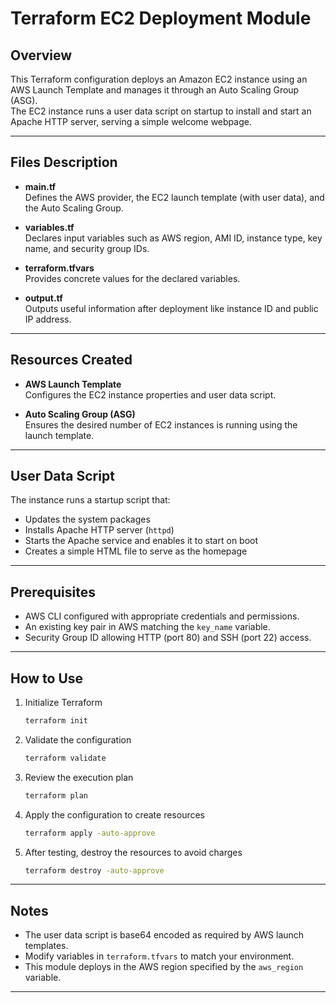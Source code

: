 # Terraform EC2 Deployment Module

## Overview

This Terraform configuration deploys an Amazon EC2 instance using an AWS Launch Template and manages it through an Auto Scaling Group (ASG).  
The EC2 instance runs a user data script on startup to install and start an Apache HTTP server, serving a simple welcome webpage.

---

## Files Description

- **main.tf**  
  Defines the AWS provider, the EC2 launch template (with user data), and the Auto Scaling Group.

- **variables.tf**  
  Declares input variables such as AWS region, AMI ID, instance type, key name, and security group IDs.

- **terraform.tfvars**  
  Provides concrete values for the declared variables.

- **output.tf**  
  Outputs useful information after deployment like instance ID and public IP address.

---

## Resources Created

- **AWS Launch Template**  
  Configures the EC2 instance properties and user data script.

- **Auto Scaling Group (ASG)**  
  Ensures the desired number of EC2 instances is running using the launch template.

---

## User Data Script

The instance runs a startup script that:
- Updates the system packages
- Installs Apache HTTP server (`httpd`)
- Starts the Apache service and enables it to start on boot
- Creates a simple HTML file to serve as the homepage

---

## Prerequisites

- AWS CLI configured with appropriate credentials and permissions.
- An existing key pair in AWS matching the `key_name` variable.
- Security Group ID allowing HTTP (port 80) and SSH (port 22) access.

---

## How to Use

1. Initialize Terraform
    ```bash
    terraform init
    ```

2. Validate the configuration
    ```bash
    terraform validate
    ```

3. Review the execution plan
    ```bash
    terraform plan
    ```

4. Apply the configuration to create resources
    ```bash
    terraform apply -auto-approve
    ```

5. After testing, destroy the resources to avoid charges
    ```bash
    terraform destroy -auto-approve
    ```

---

## Notes

- The user data script is base64 encoded as required by AWS launch templates.
- Modify variables in `terraform.tfvars` to match your environment.
- This module deploys in the AWS region specified by the `aws_region` variable.

---

